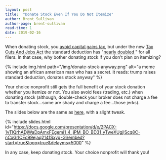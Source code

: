 ```yaml
---
layout: post
title:  "Donate Stock Even If You Do Not Itemize"
author: Brent Sullivan
author-page: brent-sullivan
read-time: 1
date: 2019-02-16
---
```


When donating stock, you [avoid capital gains tax](/2019/02/08/why-donate-stock.html), but under the new [Tax Cuts And Jobs Act](https://www.irs.gov/pub/irs-pdf/p5307.pdf) the standard deduction has "[nearly doubled ](https://www.irs.gov/newsroom/individuals)" for all filers. In that case, why bother donating stock if you don't plan on itemizing? 

{% include img.html 
    path="/img/donate-stock-anyway.png" 
    alt="a meme showing an african american man who has a secret. it reads: trump raises standard deduction, donates stock anyway"
%}

Your choice nonprofit still gets the full benefit of your stock donation whether you itemize or not. You also avoid fees (trading, etc.) when donating stock (although, double-check your broker does not charge a fee to transfer stock...some are shady and charge a fee...those jerks).

The slides below are the same as [here](/2019/02/08/why-donate-stock.html), with a slight tweak.

{% include slides.html id="https://docs.google.com/presentation/d/e/2PACX-1vTlQrhADjWaDpAmxFEgemi1_4_jPM_BO_BD31_yTweXUgjIScq8C-nCxGrlCEc99ejaq2141Sxyg-Gi/embed?start=true&loop=true&delayms=5000" %}

In any case, keep donating stock. Your choice nonprofit will thank you!



